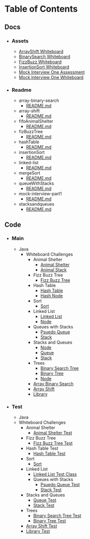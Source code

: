 # Table of Contents

## Docs
  - ### Assets
    - [ArrayShift Whiteboard](./docs/assets/arrayShift-whiteboard.jpg)
    - [BinarySearch Whiteboard](./docs/assets/binarySearch-whiteboard.jpg)
    - [FizzBuzz Whiteboard](./docs/assets/fizzBuzzTree-whiteboard.jpg)
    - [InsertionSort Whiteboard](./docs/assets/insertionSort-whiteboard.jpg)
    - [Mock Interview One Assessment](./docs/assets/mockInterview1-assessment.jpg)
    - [Mock Interview One Whiteboard](./docs/assets/mockInterview1-whiteboard.jpg)

  - ### Readme
    - array-binary-search
      - [README.md](./docs/readme/array-binary-search/README.md)
    - array-shift
      - [README.md](./docs/readme/array-shift/README.md)
    - fifoAnimalShelter
      - [README.md](./docs/readme/fifoAnimalShelter/README.md)
    - fizBuzzTree
      - [README.md](./docs/readme/fizzBuzzTree/README.md)
    - hashTable
      - [README.md](./docs/readme/hashTable/README.md)
    - insertionSort
      - [README.md](./docs/readme/insertionSort/README.md)
    - linked-list
      - [README.md](./docs/readme/linked-list/README.md)
    - mergeSort
      - [README.md](./docs/readme/mergeSort/README.md)
    - queueWithStacks
      - [README.md](./docs/readme/queueWithStacks/README.md)
    - mock-interview-part1
      - [README.md](./docs/readme/mock-interview-part1/README.md)
    - stacksandqueues
       - [README.md](./docs/readme/stacksandqueues/README.md)

## Code
  - ### Main
    - Java
      - Whiteboard Challenges
        - Animal Shelter
           - [Animal Shelter](./src/main/java/whiteboardChallenges/fifoAnimalShelter/AnimalShelter.java)
           - [Animal Stack](./src/main/java/whiteboardChallenges/fifoAnimalShelter/AnimalStack.java)
        - Fizz Buzz Tree
           - [Fizz Buzz Tree](./src/main/java/whiteboardChallenges/fizzBuzzTre/FizzBuzzTree.java)
        - Hash Table
           - [Hash Table](./src/main/java/whiteboardChallenges/fizzBuzzTre/HashTable.java)
           - [Hash Node](./src/main/java/whiteboardChallenges/fizzBuzzTre/HashNode.java)
        - Sort
           - [Sort](./src/main/java/whiteboardChallenges/sort/Sort.java)
        - Linked List
          - [Linked List](./src/main/java/whiteboardChallenges/linkedList/LinkedList.java)
          - [Node](./src/main/java/whiteboardChallenges/linkedList/Node.java)
        - Queues with Stacks
          - [Psuedo Queue](./src/main/java/whiteboardChallenges/queueWithStacks/PseudoQueue.java)
          - [Stack](./src/main/java/whiteboardChallenges/queueWithStacks/Stack.java)
        - Stacks and Queues
          - [Node](./src/main/java/whiteboardChallenges/stacksandqueues/Node.java)
          - [Queue](./src/main/java/whiteboardChallenges/stacksandqueues/Queue.java)
          - [Stack](./src/main/java/whiteboardChallenges/stacksandqueues/Stack.java)
        - Trees
          - [Binary Search Tree](./src/main/java/whiteboardChallenges/tree/BinarySearchTree.java)
          - [Binary Tree](./src/main/java/whiteboardChallenges/tree/BinaryTree.java)
          - [Node](./src/main/java/whiteboardChallenges/tree/Node.java)
        - [Array Binary Search](./src/main/java/whiteboardChallenges/ArrayBinarySearch.java)
        - [Array Shift](./src/main/java/whiteboardChallenges/ArrayShift.java)
        - [Library](./src/main/java/whiteboardChallenges/Library.java)

  - ### Test
    - Java
    - Whiteboard Challenges
      - Animal Shelter
        - [Animal Shelter Test](./src/main/java/whiteboardChallenges/fifoAnimalShelter/AnimalShelterTest.java)
      - Fizz Buzz Tree
         - [Fizz Buzz Tree Test](./src/main/java/whiteboardChallenges/fizzBuzzTre/FizzBuzzTreeTest.java)
      - Hash Table Test
         - [Hash Table Test](./src/main/java/whiteboardChallenges/fizzBuzzTre/HashTable.java)
      - Sort
        - [Sort](./src/main/java/whiteboardChallenges/sort/SortTest.java)
      - Linked List
        - [Linked List Test Class](./src/test/java/whiteboardChallenges/linkedList/LinkedListTest.java)
        - Queues with Stacks
          - [Psuedo Queue Test](./src/main/java/whiteboardChallenges/queueWithStacks/PseudoQueueTest.java)
          - [Stack Test](./src/main/java/whiteboardChallenges/queueWithStacks/StackTest.java)
      - Stacks and Queues
        - [Queue Test](./src/main/java/whiteboardChallenges/stacksandqueues/QueueTest.java)
        - [Stack Test](./src/main/java/whiteboardChallenges/stacksandqueues/StackTest.java)
      - Trees
        - [Binary Search Tree Test](./src/main/java/whiteboardChallenges/tree/BinarySearchTree.java)
        - [Binary Tree Test](./src/main/java/whiteboardChallenges/tree/BinaryTree.java)
      - [Array Shift Test](./src/test/java/whiteboardChallenges/ArrayShiftTest.java)
      - [Library Test](./src/test/java/whiteboardChallenges/LibraryTest.java)